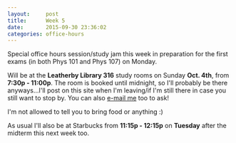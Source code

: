 ```yaml
---
layout:     post
title:      Week 5
date:       2015-09-30 23:36:02
categories: office-hours
---
```


Special office hours session/study jam this week in preparation for the first
exams (in both Phys 101 and Phys 107) on Monday.

Will be at the **Leatherby Library 316** study rooms on Sunday **Oct. 4th**,
from **7:30p - 11:00p**.  The room is booked until midnight, so I'll probably
be there anyways...I'll post on this site when I'm leaving/if I'm still there
in case you still want to stop by.  You can also [e-mail
me](mailto:jusle@chapman.edu) too to ask!

I'm not allowed to tell you to bring food or anything :)

As usual I'll also be at Starbucks from **11:15p - 12:15p** on **Tuesday**
after the midterm this next week too.



